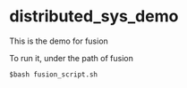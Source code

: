 # distributed_sys_demo

This is the demo for fusion 

To run it, under the path of fusion

<code>$bash fusion_script.sh</code> 

